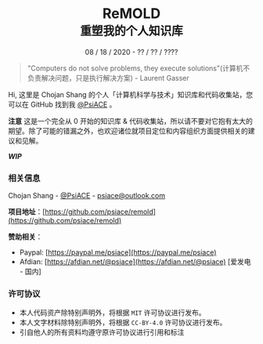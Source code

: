<div align="center">
    <h1>
        ReMOLD
        <br />
        <sub>重塑我的个人知识库</sub>
    </h1>
    <p>08 / 18 / 2020 - ?? / ?? / ????</p>
</div>

> "Computers do not solve problems, they execute solutions"(计算机不负责解决问题，只是执行解决方案) - Laurent Gasser

Hi, 这里是 Chojan Shang 的个人「计算机科学与技术」知识库和代码收集站，您可以在 GitHub 找到我 [@PsiACE](https://github.com/PsiACE) 。

**注意** 这是一个完全从 0 开始的知识库 & 代码收集站，所以请不要对它抱有太大的期望。除了可能的错漏之外，也欢迎诸位就项目定位和内容组织方面提供相关的建议和见解。

_**WIP**_

### 相关信息

Chojan Shang - [@PsiACE](https://github.com/PsiACE) - <psiace@outlook.com>

**项目地址**：[https://github.com/psiace/remold](https://github.com/psiace/remold)

**赞助相关**：

- Paypal: [https://paypal.me/psiace](https://paypal.me/psiace)
- Afdian: [https://afdian.net/@psiace](https://afdian.net/@psiace) [爱发电 - 国内]

### 许可协议

- 本人代码资产除特别声明外，将根据 `MIT` 许可协议进行发布。
- 本人文字材料除特别声明外，将根据 `CC-BY-4.0` 许可协议进行发布。
- 引自他人的所有资料均遵守原许可协议进行引用和标注

